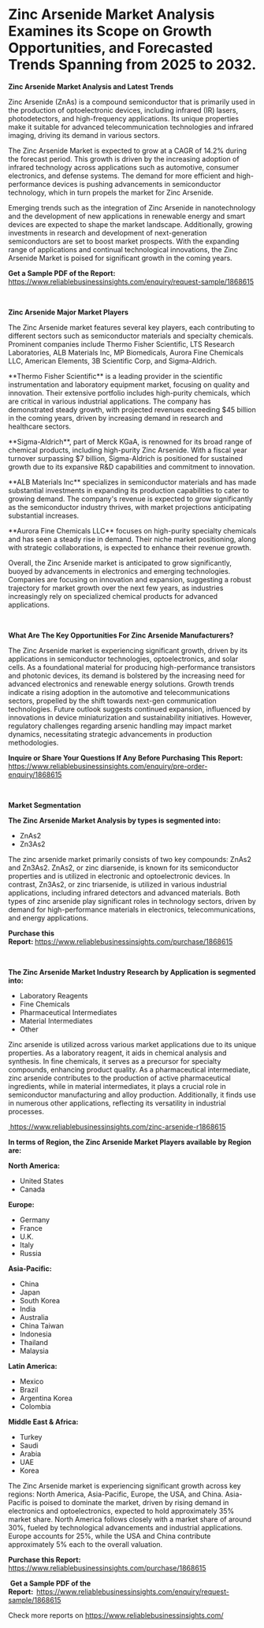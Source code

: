 <p><h1>Zinc Arsenide Market Analysis Examines its Scope on Growth Opportunities, and Forecasted Trends Spanning from 2025 to 2032.</h1></p><p><strong>Zinc Arsenide Market Analysis and Latest Trends</strong></p>
<p><p>Zinc Arsenide (ZnAs) is a compound semiconductor that is primarily used in the production of optoelectronic devices, including infrared (IR) lasers, photodetectors, and high-frequency applications. Its unique properties make it suitable for advanced telecommunication technologies and infrared imaging, driving its demand in various sectors.</p><p>The Zinc Arsenide Market is expected to grow at a CAGR of 14.2% during the forecast period. This growth is driven by the increasing adoption of infrared technology across applications such as automotive, consumer electronics, and defense systems. The demand for more efficient and high-performance devices is pushing advancements in semiconductor technology, which in turn propels the market for Zinc Arsenide.</p><p>Emerging trends such as the integration of Zinc Arsenide in nanotechnology and the development of new applications in renewable energy and smart devices are expected to shape the market landscape. Additionally, growing investments in research and development of next-generation semiconductors are set to boost market prospects. With the expanding range of applications and continual technological innovations, the Zinc Arsenide Market is poised for significant growth in the coming years.</p></p>
<p><strong>Get a Sample PDF of the Report:&nbsp;</strong> <a href="https://www.reliablebusinessinsights.com/enquiry/request-sample/1868615?utm_campaign=3045&utm_medium=2&utm_source=Github&utm_content=ia&utm_term=31032025&utm_id=zinc-arsenide">https://www.reliablebusinessinsights.com/enquiry/request-sample/1868615</a></p>
<p>&nbsp;</p>
<p><strong>Zinc Arsenide Major Market Players</strong></p>
<p><p>The Zinc Arsenide market features several key players, each contributing to different sectors such as semiconductor materials and specialty chemicals. Prominent companies include Thermo Fisher Scientific, LTS Research Laboratories, ALB Materials Inc, MP Biomedicals, Aurora Fine Chemicals LLC, American Elements, 3B Scientific Corp, and Sigma-Aldrich.</p><p>**Thermo Fisher Scientific** is a leading provider in the scientific instrumentation and laboratory equipment market, focusing on quality and innovation. Their extensive portfolio includes high-purity chemicals, which are critical in various industrial applications. The company has demonstrated steady growth, with projected revenues exceeding $45 billion in the coming years, driven by increasing demand in research and healthcare sectors.</p><p>**Sigma-Aldrich**, part of Merck KGaA, is renowned for its broad range of chemical products, including high-purity Zinc Arsenide. With a fiscal year turnover surpassing $7 billion, Sigma-Aldrich is positioned for sustained growth due to its expansive R&D capabilities and commitment to innovation.</p><p>**ALB Materials Inc** specializes in semiconductor materials and has made substantial investments in expanding its production capabilities to cater to growing demand. The company's revenue is expected to grow significantly as the semiconductor industry thrives, with market projections anticipating substantial increases.</p><p>**Aurora Fine Chemicals LLC** focuses on high-purity specialty chemicals and has seen a steady rise in demand. Their niche market positioning, along with strategic collaborations, is expected to enhance their revenue growth.</p><p>Overall, the Zinc Arsenide market is anticipated to grow significantly, buoyed by advancements in electronics and emerging technologies. Companies are focusing on innovation and expansion, suggesting a robust trajectory for market growth over the next few years, as industries increasingly rely on specialized chemical products for advanced applications.</p></p>
<p>&nbsp;</p>
<p><strong>What Are The Key Opportunities For Zinc Arsenide Manufacturers?</strong></p>
<p><p>The Zinc Arsenide market is experiencing significant growth, driven by its applications in semiconductor technologies, optoelectronics, and solar cells. As a foundational material for producing high-performance transistors and photonic devices, its demand is bolstered by the increasing need for advanced electronics and renewable energy solutions. Growth trends indicate a rising adoption in the automotive and telecommunications sectors, propelled by the shift towards next-gen communication technologies. Future outlook suggests continued expansion, influenced by innovations in device miniaturization and sustainability initiatives. However, regulatory challenges regarding arsenic handling may impact market dynamics, necessitating strategic advancements in production methodologies.</p></p>
<p><strong>Inquire or Share Your Questions If Any Before Purchasing This Report:</strong> <a href="https://www.reliablebusinessinsights.com/enquiry/pre-order-enquiry/1868615?utm_campaign=3045&utm_medium=2&utm_source=Github&utm_content=ia&utm_term=31032025&utm_id=zinc-arsenide">https://www.reliablebusinessinsights.com/enquiry/pre-order-enquiry/1868615</a></p>
<p>&nbsp;</p>
<p><strong>Market Segmentation</strong></p>
<p><strong>The Zinc Arsenide Market Analysis by types is segmented into:</strong></p>
<p><ul><li>ZnAs2</li><li>Zn3As2</li></ul></p>
<p><p>The zinc arsenide market primarily consists of two key compounds: ZnAs2 and Zn3As2. ZnAs2, or zinc diarsenide, is known for its semiconductor properties and is utilized in electronic and optoelectronic devices. In contrast, Zn3As2, or zinc triarsenide, is utilized in various industrial applications, including infrared detectors and advanced materials. Both types of zinc arsenide play significant roles in technology sectors, driven by demand for high-performance materials in electronics, telecommunications, and energy applications.</p></p>
<p><strong>Purchase this Report:&nbsp;</strong><a href="https://www.reliablebusinessinsights.com/purchase/1868615?utm_campaign=3045&utm_medium=2&utm_source=Github&utm_content=ia&utm_term=31032025&utm_id=zinc-arsenide">https://www.reliablebusinessinsights.com/purchase/1868615</a></p>
<p>&nbsp;</p>
<p><strong>The Zinc Arsenide Market Industry Research by Application is segmented into:</strong></p>
<p><ul><li>Laboratory Reagents</li><li>Fine Chemicals</li><li>Pharmaceutical Intermediates</li><li>Material Intermediates</li><li>Other</li></ul></p>
<p><p>Zinc arsenide is utilized across various market applications due to its unique properties. As a laboratory reagent, it aids in chemical analysis and synthesis. In fine chemicals, it serves as a precursor for specialty compounds, enhancing product quality. As a pharmaceutical intermediate, zinc arsenide contributes to the production of active pharmaceutical ingredients, while in material intermediates, it plays a crucial role in semiconductor manufacturing and alloy production. Additionally, it finds use in numerous other applications, reflecting its versatility in industrial processes.</p></p>
<p><a href="https://www.reliablebusinessinsights.com/zinc-arsenide-r1868615?utm_campaign=3045&utm_medium=2&utm_source=Github&utm_content=ia&utm_term=31032025&utm_id=zinc-arsenide">&nbsp;https://www.reliablebusinessinsights.com/zinc-arsenide-r1868615</a></p>
<p><strong>In terms of Region, the Zinc Arsenide Market Players available by Region are:</strong></p>
<p>
    <p> <strong> North America: </strong>
        <ul>
            <li>United States</li>
            <li>Canada</li>
        </ul>
        </p> 
    <p> <strong> Europe: </strong>
        <ul>
            <li>Germany</li>
            <li>France</li>
            <li>U.K.</li>
            <li>Italy</li>
            <li>Russia</li>
        </ul>
        </p> 
    <p> <strong> Asia-Pacific: </strong>
        <ul>
            <li>China</li>
            <li>Japan</li>
            <li>South Korea</li>
            <li>India</li>
            <li>Australia</li>
            <li>China Taiwan</li>
            <li>Indonesia</li>
            <li>Thailand</li>
            <li>Malaysia</li>
        </ul>
        </p> 
    <p> <strong> Latin America: </strong>
        <ul>
            <li>Mexico</li>
            <li>Brazil</li>
            <li>Argentina Korea</li>
            <li>Colombia</li>
        </ul>
        </p> 
    <p> <strong> Middle East & Africa: </strong>
        <ul>
            <li>Turkey</li>
            <li>Saudi</li>
            <li>Arabia</li>
            <li>UAE</li>
            <li>Korea</li>
        </ul>
    </p>
    </p>
<p><p>The Zinc Arsenide market is experiencing significant growth across key regions: North America, Asia-Pacific, Europe, the USA, and China. Asia-Pacific is poised to dominate the market, driven by rising demand in electronics and optoelectronics, expected to hold approximately 35% market share. North America follows closely with a market share of around 30%, fueled by technological advancements and industrial applications. Europe accounts for 25%, while the USA and China contribute approximately 5% each to the overall valuation.</p></p>
<p><strong>Purchase this Report: </strong><a href="https://www.reliablebusinessinsights.com/purchase/1868615?utm_campaign=3045&utm_medium=2&utm_source=Github&utm_content=ia&utm_term=31032025&utm_id=zinc-arsenide">https://www.reliablebusinessinsights.com/purchase/1868615</a></p>
<p>&nbsp;<strong>Get a Sample PDF of the Report:&nbsp;&nbsp;</strong><a href="https://www.reliablebusinessinsights.com/enquiry/request-sample/1868615?utm_campaign=3045&utm_medium=2&utm_source=Github&utm_content=ia&utm_term=31032025&utm_id=zinc-arsenide">https://www.reliablebusinessinsights.com/enquiry/request-sample/1868615</a></p>
<p><strong></strong></p>
<p>Check more reports on <a href="https://www.reliablebusinessinsights.com/?utm_campaign=3045&utm_medium=2&utm_source=Github&utm_content=ia&utm_term=31032025&utm_id=zinc-arsenide">https://www.reliablebusinessinsights.com/</a></p>
